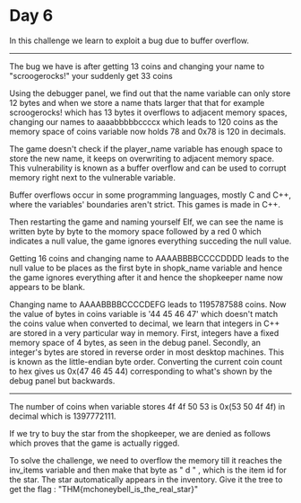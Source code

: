 # Day 6
In this challenge we learn to exploit a bug due to buffer overflow.

******************

The bug we have is after getting 13 coins and changing your name to "scroogerocks!" your suddenly get 33 coins

Using the debugger panel, we find out that the name variable can only store 12 bytes and when we store a name thats larger that that for example scroogerocks! which has 13 bytes it overflows to adjacent memory spaces, changing our names to aaaabbbbbccccx which leads to 120 coins as the memory space of coins variable now holds 78 and 0x78 is 120 in decimals. 

The game doesn't check if the player_name variable has enough space to store the new name, it keeps on overwriting to adjacent memory space. This vulnerability is known as a buffer overflow and can be used to corrupt memory right next to the vulnerable variable.

Buffer overflows occur in some programming languages, mostly C and C++, where the variables' boundaries aren't strict. This games is made in C++.

Then restarting the game and naming yourself Elf, we can see the name is written byte by byte to the momory space followed by a red 0 which indicates a null value, the game ignores everything succeding the null value.

Getting 16 coins and changing name to AAAABBBBCCCCDDDD leads to the null value to be places as the first byte in shopk_name variable and hence the game ignores everything after it and hence the shopkeeper name now appears to be blank.

Changing name to AAAABBBBCCCCDEFG leads to 1195787588 coins. Now the value of bytes in coins variable is '44 45 46 47' which doesn't match the coins value when converted to decimal, we learn that integers in C++ are stored in a very particular way in memory. First, integers have a fixed memory space of 4 bytes, as seen in the debug panel. Secondly, an integer's bytes are stored in reverse order in most desktop machines. This is known as the little-endian byte order. Converting the current coin count to hex gives us 0x(47 46 45 44) corresponding to what's shown by the debug panel but backwards.

********************

The number of coins when variable stores 4f 4f 50 53 is 0x(53 50 4f 4f) in decimal which is 1397772111.

If we try to buy the star from the shopkeeper, we are denied as follows which proves that the game is actually rigged.

To solve the challenge, we need to overflow the memory till it reaches the inv_items variable and then make that byte as " d " , which is the item id for the star.
The star automatically appears in the inventory. Give it the tree to get the flag : "THM{mchoneybell_is_the_real_star}"

